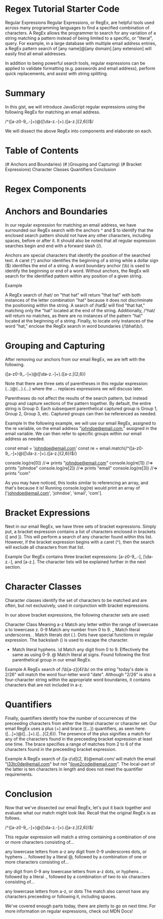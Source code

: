 # Regex Tutorial Starter Code

Regular Expressions
Regular Expressions, or RegEx, are helpful tools used across many programming languages to find a specified combination of characters. A RegEx allows the programmer to search for any variation of a string matching a pattern instead of being limited to a specific, or "literal", query. For example, in a large database with multiple email address entries, a RegEx pattern search of [any name]@[any domain].[any extension] will easily find all email addresses.

In addition to being powerful search tools, regular expressions can be applied to validate formatting (e.g. passwords and email address), perform quick replacements, and assist with string splitting.

# Summary
In this gist, we will introduce JavaScript regular expressions using the following RegEx for matching an email address.

/^([a-z0-9_\.-]+)@([\da-z\.-]+)\.([a-z\.]{2,6})$/

We will dissect the above RegEx into components and elaborate on each.

# Table of Contents 
(# Anchors and Boundaries)
(# )Grouping and Capturing)
(# Bracket Expressions)
Character Classes
Quantifiers
Conclusion

# Regex Components

# Anchors and Boundaries
In our regular expression for matching an email address, we have surrounded our RegEx search with the anchors ^ and $ to identify that the enclosed search pattern should not have any other characters, including spaces, before or after it. It should also be noted that all regular expression searches begin and end with a forward slash (/).

Anchors are special characters that identify the position of the searched text. A caret (^) anchor identifies the beginning of a string while a dollar sign ($) identifies the end of a string. A word boundary anchor (\b) is used to identify the beginning or end of a word. Without anchors, the RegEx will search for the identified pattern within any position of a given string.

Example

A RegEx search of /hat/ on "that hat" will return "that hat" with both instances of the letter combination "hat" because it does not discriminate the positioning within the string. A search of /hat$/ will find "that hat," matching only the "hat" located at the end of the string. Additionally, /^hat/ will return no matches, as there are no instances of the pattern "hat" located at the beginning of a string. Finally, to locate only instances of the word "hat," enclose the RegEx search in word boundaries (/\bhat\b/).

# Grouping and Capturing
After removing our anchors from our email RegEx, we are left with the following.

([a-z0-9_\.-]+)@([\da-z\.-]+)\.([a-z\.]{2,6})

Note that there are three sets of parentheses in this regular expression: (...)@(...)\.(...) where the ... replaces expressions we will discuss later.

Parentheses do not affect the results of the search pattern, but instead group and capture sections of the pattern together. By default, the entire string is Group 0. Each subsequent parenthetical captured group is Group 1, Group 2, Group 3, etc. Captured groups can then be referenced as needed.

Example
In the following example, we will use our email RegEx, assigned to the re variable, on the email address "johndoe@email.com," assigned in the email variable. We can then refer to specific groups within our email address as needed.

const email = 'johndoe@email.com'
const re = email.match(/^([a-z0-9_\.-]+)@([\da-z\.-]+)\.([a-z\.]{2,6})$/)

console.log(re[0]) //=> prints "johndoe@email.com"
console.log(re[1]) //=> prints "johndoe"
console.log(re[2]) //=> prints "email"
console.log(re[3]) //=> prints "com"

As you may have noticed, this looks similar to referencing an array, and that's because it is! Running console.log(re) would print an array of ['johndoe@email.com', 'johndoe', 'email', 'com'].

# Bracket Expressions
Next in our email RegEx, we have three sets of bracket expressions. Simply put, a bracket expression contains a list of characters enclosed in brackets ([ and ]). This will perform a search of any character found within this list. However, if the bracket expression begins with a caret (^), then the search will exclude all characters from that list.

Example
Our RegEx contains three bracket expressions: [a-z0-9_\.-], [\da-z\.-], and [a-z\.]. The character lists will be explained further in the next section.

# Character Classes
Character classes identify the set of characters to be matched and are often, but not exclusively, used in conjunction with bracket expressions.

In our above bracket expressions, the following character sets are used:

Character Class	Meaning
a-z	Match any letter within the range of lowercase a to lowercase z.
0-9	Match any number from 0 to 9.
_	Match literal underscores.
\.	Match literals dot (.). Dots have special functions in regular expression. The backslash (\) is used to escape the character.
-	Match literal hyphens.
\d	Match any digit from 0 to 9. Effectively the same as using 0-9.
@	Match literal at signs. Found following the first parenthetical group in our email RegEx.

Example
A RegEx search of /\b[a-z]{4}\b/ on the string "today's date is 2/26" will match the word four-letter word "date". Although "2/26" is also a four-character string within the appropriate word boundaries, it contains characters that are not included in a-z.

# Quantifiers
Finally, quantifiers identify how the number of occurrences of the preceeding characters from either the literal character or character set. Our email RegEx uses a plus (+) and brace ({...}) quantifiers, as seen here: ([...]+)@([...]+)\.([...]{2,6}). The presence of the plus signifies a match for any of the characters found in the preceeding bracket expression at least one time. The brace specifies a range of matches from 2 to 6 of the characters found in the preceeding bracket expression.

Example
A RegEx search of /[a-z\d]{2, 8}@email\.com/ will match the email "l33tc0de@email.com" but not "ilove2code@email.com". The local-part of the latter is ten characters in length and does not meet the quantifier requirements.

# Conclusion
Now that we've dissected our email RegEx, let's put it back together and evaluate what our match might look like. Recall that the original RegEx is as follows.

/^([a-z0-9_\.-]+)@([\da-z\.-]+)\.([a-z\.]{2,6})$/

This regular expression will match a string containing a combination of one or more characters consisting of...

any lowercase letters from a-z
any digit from 0-9
underscores
dots, or
hyphens
... followed by a literal @, followed by a combination of one or more characters consisting of...

any digit from 0-9
any lowercase letters from a-z
dots, or
hyphens
... followed by a literal ., followed by a combination of two to six characters consisting of...

any lowercase letters from a-z, or
dots
The match also cannot have any characters preceeding or following it, including spaces.

We've covered enough parts today, there are plenty to go on next time. For more information on regular expressions, check out MDN Docs!